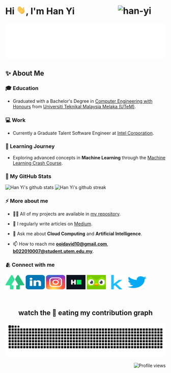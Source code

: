 <h1> Hi <img src="https://github.com/hanyi00i/profile-icon/blob/master/Hi.gif" width="29">, I'm Han Yi <img align="right" width="150" alt="han-yi" src="https://count.getloli.com/get/@:hanyi00i?theme=rule34"> </h1>

<div align="center">
  <img src="https://github.com/hanyi00i/bin/blob/master/metrics.plugin.achievements.compact.svg" />
</div>

<h2 align='left'> ✨ About Me </h2>

<h3 align='left'> 🎓 Education </h3>
<p align="left">

* Graduated with a Bachelor's Degree in [Computer Engineering with Honours](https://ftkek.utem.edu.my/index.php/undergraduate-programmes/undergraduate-programmes/bachelor-of-computer-engineering-with-honours) from [Universiti Teknikal Malaysia Melaka (UTeM)](https://www.utem.edu.my/).
</p>

<h3 align='left'> 💻 Work </h3>
<p align="left">

* Currently a Graduate Talent Software Engineer at [Intel Corporation](https://www.intel.com/).
</p>

<h3 align='left'> 🌱 Learning Journey  </h3>
<p align="left">

* Exploring advanced concepts in **Machine Learning** through the [Machine Learning Crash Course](https://developers.google.com/machine-learning/crash-course).
</p>

<h3 align='left'> 🚀 My GitHub Stats  </h3>
<p align="left">

![Han Yi's github stats](https://github-readme-stats-eight-theta.vercel.app/api?username=hanyi00i&show_icons=true&locale=en)
![Han Yi's github streak](http://github-readme-streak-stats.herokuapp.com?user=hanyi00i&date_format=M%20j%5B%2C%20Y%5D&border=2558FF&stroke=0C1BFF&fire=656FDD&ring=52BEDD&currStreakLabel=6B54DD&sideLabels=1321DD)
</p>

<h3 align='left'> ⚡ More about me  </h3>
<p align="left">

* 👨‍💻 All of my projects are available in [my repository](https://github.com/hanyi00i?tab=repositories).

* 📝 I regularly write articles on [Medium](https://medium.com/@hanyi00i).

* 💬 Ask me about **Cloud Computing** and **Artificial Intelligence**.

* 📫 How to reach me **ooidavid10@gmail.com**, **b022010007@student.utem.edu.my**.
</p>

<h3 align="left">🫂 Connect with me  </h3>
<p align="left">
<a href="https://linktr.ee/hanyi00i" target="blank"><img align="center" src="https://github.com/hanyi00i/profile-icon/blob/master/linktree-2.svg" alt="han-yi" height="45" width="60" /></a>
<a href="https://www.linkedin.com/in/ooihanyi" target="blank"><img align="center" src="https://github.com/hanyi00i/profile-icon/blob/master/Linkedin.svg" alt="han-yi" height="45" width="60" /></a> 
<a href="https://www.instagram.com/hanyi00i" target="blank"><img align="center" src="https://github.com/hanyi00i/profile-icon/blob/master/Instagram.svg" alt="han-yi" height="45" width="60" /></a>
<a href="https://www.hackerrank.com/hanyi00i" target="blank"><img align="center" src="https://github.com/hanyi00i/profile-icon/blob/master/HackerRank.svg" alt="han-yi" height="45" width="60" /></a>
<a href="https://www.duolingo.com/profile/hanyi00i" target="blank"><img align="center" src="https://github.com/hanyi00i/profile-icon/blob/master/duolingo_pic.svg" alt="han-yi" height="45" width="60" /></a>
<a href="https://www.kaggle.com/ooihanyi" target="blank"><img align="center" src="https://github.com/hanyi00i/profile-icon/blob/master/kaggle.svg" alt="han-yi" height="45" width="60" /></a>
<a href="https://twitter.com/hanyi00i" target="blank"><img align="center" src="https://github.com/hanyi00i/profile-icon/blob/master/Twitter.svg" alt="han-yi" height="45" width="60" /></a>
</p></br>

<h2 align="center">watch the 🐍 eating my contribution graph</h2>
<div align="center">
  
![snake gif](https://github.com/hanyi00i/bin/blob/output/github-contribution-grid-snake.svg)
</div>

<div align="right">

![Profile views](https://komarev.com/ghpvc/?username=hanyi00i&style=for-the-badge&color=blue&label=PROFILE+VIEWS+FOR+HAN+YI)
</div>

